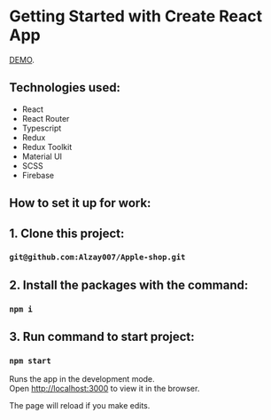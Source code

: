 # Getting Started with Create React App
[DEMO](https://cheery-frangipane-199b33.netlify.app/#/login).

## Technologies used:

- React
- React Router
- Typescript
- Redux
- Redux Toolkit
- Material UI
- SCSS
- Firebase

## How to set it up for work:

## 1. Clone this project:

### `git@github.com:Alzay007/Apple-shop.git`

## 2. Install the packages with the command:

### `npm i`

## 3. Run command to start project:

### `npm start`

Runs the app in the development mode.\
Open [http://localhost:3000](http://localhost:3000) to view it in the browser.

The page will reload if you make edits.
